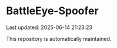 # BattleEye-Spoofer

Last updated: 2025-06-14 21:23:23

This repository is automatically maintained.
